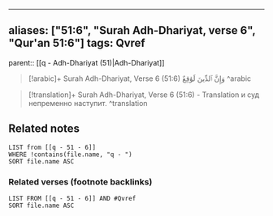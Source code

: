 
---
aliases: ["51:6", "Surah Adh-Dhariyat, verse 6", "Qur'an 51:6"]
tags: Qvref
---

parent:: [[q - Adh-Dhariyat (51)|Adh-Dhariyat]]

> [!arabic]+ Surah Adh-Dhariyat, Verse 6 (51:6)
> <span class="quran-arabic">وَإِنَّ ٱلدِّينَ لَوَٰقِعٌ</span>
^arabic

> [!translation]+ Surah Adh-Dhariyat, Verse 6 (51:6) - Translation
> и суд непременно наступит.
^translation



## Related notes
```dataview
LIST from [[q - 51 - 6]]
WHERE !contains(file.name, "q - ")
SORT file.name ASC
```

### Related verses (footnote backlinks)
```dataview
LIST FROM [[q - 51 - 6]] AND #Qvref
SORT file.name ASC
```

